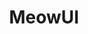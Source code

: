 ---
layout: home

title: MeowUI
titleTemplate: 对现有UI组件库的补充

hero:
  name: Meow-UI
  text: 定制化个人UI组件库
  image:
    src: https://www.hdykg.top/meow/icon.png
    alt: Cat
  actions:
  - theme: brand
    text: 开始探索
    link: /guide/
  - theme: alt
    text: GitHub
    link: https://github.com/catwatermelon/meow-ui



features:
  - icon: 🎉
    title: 最新流行技术栈
    details: Vue3+TS+Vite给你不一样的开发体验
  - icon: 👨🏻‍💻
    title: 高水准的代码规范
    details: 代码规范完善，代码结构清晰
  - icon: 🎈
    title: 丰富的插件
    details: 常见的Web端插件示例实现
  - icon: 🥷🏻
    title: 按需加载
    details: 用多少给多少，速度飞快
  - icon: 📦
    title: 组件封装
    details: 对使用频率较高的UI组件进行二次封装，满足更多业务需求
  - icon: 🥰
    title: UI风格
    details: 让你惊艳的UI设计，有点意思
---